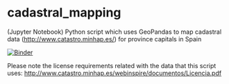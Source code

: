 # cadastral_mapping
(Jupyter Notebook) Python script which uses GeoPandas to map cadastral data (http://www.catastro.minhap.es/) for province capitals in Spain

[![Binder](https://mybinder.org/badge_logo.svg)](https://mybinder.org/v2/gh/Jorge-Monge/cadastral_mapping/HEAD)


Please note the license requirements related with the data that this script uses: http://www.catastro.minhap.es/webinspire/documentos/Licencia.pdf
